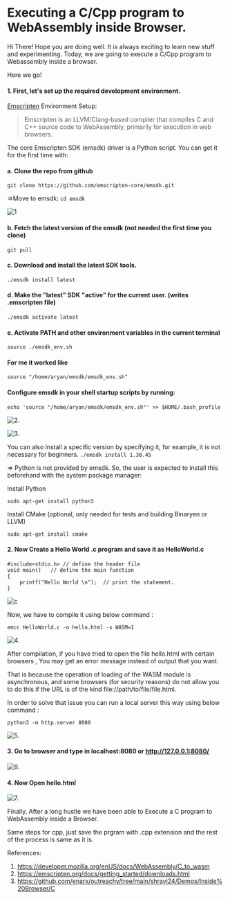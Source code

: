# Executing a C/Cpp program to WebAssembly inside Browser.



Hi There! Hope you are doing well. It is always exciting to learn new stuff and experimenting. Today, we are going to execute a C/Cpp program to Webassembly inside a browser.

Here we go!

#### 1. First, let's set up the required development environment.
[Emscripten](https://emscripten.org/) Environment Setup:

> Emscripten is an LLVM/Clang-based compiler that compiles C and C++ source code to WebAssembly, primarily for execution in web browsers.

The core Emscripten SDK (emsdk) driver is a Python script. You can get it for the first time with:

#### a. Clone the repo from github

```
git clone https://github.com/emscripten-core/emsdk.git
```
=>Move to emsdk:
`cd emsdk`


![1](https://www.wasm.builders/remoteimages/uploads/articles/n5jv6b5mg7vds19fsrvw.png)

#### b. Fetch the latest version of the emsdk (not needed the first time you clone)
`git pull`

#### c. Download and install the latest SDK tools.

```
./emsdk install latest
```

#### d. Make the "latest" SDK "active" for the current user. (writes .emscripten file)

```
./emsdk activate latest
```

#### e. Activate PATH and other environment variables in the current terminal

```
source ./emsdk_env.sh
```
#### For me it worked like
```
source "/home/aryan/emsdk/emsdk_env.sh"
```

#### Configure emsdk in your shell startup scripts by running:
```
echo 'source "/home/aryan/emsdk/emsdk_env.sh"' >> $HOME/.bash_profile
```


![2.](https://www.wasm.builders/remoteimages/uploads/articles/5cdjlg5jyyjhle29eemq.png)


![3.](https://www.wasm.builders/remoteimages/uploads/articles/2c7y5rw909971ej05myy.png)

You can also install a specific version by specifying it, for example, it is not necessary for beginners.
`./emsdk install 1.38.45`

=> Python is not provided by emsdk. So, the user is expected to install this beforehand with the system package manager:

Install Python

```
sudo apt-get install python3
```
Install CMake (optional, only needed for tests and building Binaryen or LLVM)

```
sudo apt-get install cmake
```

#### 2. Now Create a Hello World .c program and save it as HelloWorld.c


```
#include<stdio.h> // define the header file  
void main()   // define the main function  
{  
    printf("Hello World \n");  // print the statement.  
}  
```

![c](https://www.wasm.builders/remoteimages/uploads/articles/0j4treunjciofblvlhhz.png)


Now, we have to compile it using below command :

```
emcc HelloWorld.c -o hello.html -s WASM=1
```

![4.](https://www.wasm.builders/remoteimages/uploads/articles/v8qbho2door4g16de7ji.png)

After compilation, if you have tried to open the file hello.html with certain browsers , You may get an error message instead of output that you want.

That is because the operation of loading of the WASM module is asynchronous, and some browsers (for security reasons) do not allow you to do this if the URL is of the kind file://path/to/file/file.html.

In order to solve that issue you can run a local server this way using below command :

```
python3 -m http.server 8080
```



![5.](https://www.wasm.builders/remoteimages/uploads/articles/zzbfpe6dswitd1rmmutv.png)




#### 3. Go to browser and type in localhost:8080 or http://127.0.0.1:8080/

![6.](https://www.wasm.builders/remoteimages/uploads/articles/imlb5ijtt1y40rz9za7b.png)



#### 4. Now Open hello.html
![7.](https://www.wasm.builders/remoteimages/uploads/articles/f5mqadb2k1w9ydtgd3v4.png)


Finally, After a long hustle we have been able to Execute a  C program to WebAssembly inside a Browser.

Same steps for cpp, just save the prgram with .cpp extension and the rest of the process is same as it is.


References:

1. https://developer.mozilla.org/enUS/docs/WebAssembly/C_to_wasm
2. https://emscripten.org/docs/getting_started/downloads.html
3. https://github.com/enarx/outreachy/tree/main/shravi24/Demos/Inside%20Browser/C


